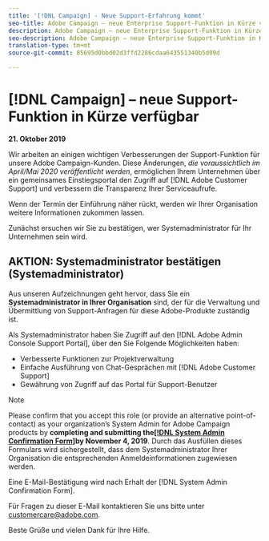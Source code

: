 ```yaml
---
title: '[!DNL Campaign] - Neue Support-Erfahrung kommt'
seo-title: Adobe Campaign – neue Enterprise Support-Funktion in Kürze verfügbar
description: Adobe Campaign – neue Enterprise Support-Funktion in Kürze verfügbar
seo-description: Adobe Campaign – neue Enterprise Support-Funktion in Kürze verfügbar
translation-type: tm+mt
source-git-commit: 85695d0bbd02d3ffd2286cdaa643551340b5d09d

---
```



# [!DNL Campaign] – neue Support-Funktion in Kürze verfügbar

**21. Oktober 2019**

Wir arbeiten an einigen wichtigen Verbesserungen der Support-Funktion für unsere Adobe Campaign-Kunden. Diese Änderungen, *die voraussichtlich im April/Mai 2020 veröffentlicht werden*, ermöglichen Ihrem Unternehmen über ein gemeinsames Einstiegsportal den Zugriff auf [!DNL Adobe Customer Support] und verbessern die Transparenz Ihrer Serviceaufrufe.

Wenn der Termin der Einführung näher rückt, werden wir Ihrer Organisation weitere Informationen zukommen lassen.

Zunächst ersuchen wir Sie zu bestätigen, wer Systemadministrator für Ihr Unternehmen sein wird.

## AKTION: Systemadministrator bestätigen (Systemadministrator)

Aus unseren Aufzeichnungen geht hervor, dass Sie ein **Systemadministrator in Ihrer Organisation** sind, der für die Verwaltung und Übermittlung von Support-Anfragen für diese Adobe-Produkte zuständig ist.

Als Systemadministrator haben Sie Zugriff auf den [!DNL Adobe Admin Console Support Portal], über den Sie Folgende Möglichkeiten haben:

* Verbesserte Funktionen zur Projektverwaltung
* Einfache Ausführung von Chat-Gesprächen mit [!DNL Adobe Customer Support]
* Gewährung von Zugriff auf das Portal für Support-Benutzer

>[!NOTE]
>Please confirm that you accept this role (or provide an alternative point-of-contact) as your organization’s System Admin for Adobe Campaign products by **completing and submitting the[[!DNL System Admin Confirmation Form]](https://adobe.allegiancetech.com/cgi-bin/qwebcorporate.dll?idx=SSSVH6)by November 4, 2019**.
>Durch das Ausfüllen dieses Formulars wird sichergestellt, dass dem Systemadministrator Ihrer Organisation die entsprechenden Anmeldeinformationen zugewiesen werden.

Eine E-Mail-Bestätigung wird nach Erhalt der [!DNL System Admin Confirmation Form].

Für Fragen zu dieser E-Mail kontaktieren Sie uns bitte unter customercare@adobe.com.

Beste Grüße und vielen Dank für Ihre Hilfe.
